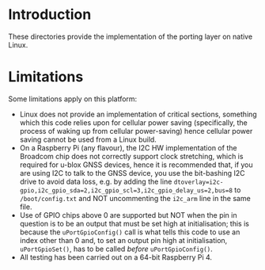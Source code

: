 # Introduction
These directories provide the implementation of the porting layer on native Linux.

# Limitations
Some limitations apply on this platform:

- Linux does not provide an implementation of critical sections, something which this code relies upon for cellular power saving (specifically, the process of waking up from cellular power-saving) hence cellular power saving cannot be used from a Linux build.
- On a Raspberry Pi (any flavour), the I2C HW implementation of the Broadcom chip does not correctly support clock stretching, which is required for u-blox GNSS devices, hence it is recommended that, if you are using I2C to talk to the GNSS device, you use the bit-bashing I2C drive to avoid data loss, e.g. by adding the line `dtoverlay=i2c-gpio,i2c_gpio_sda=2,i2c_gpio_scl=3,i2c_gpio_delay_us=2,bus=8` to `/boot/config.txt` and NOT uncommenting the `i2c_arm` line in the same file.
- Use of GPIO chips above 0 are supported but NOT when the pin in question is to be an output that must be set high at initialisation; this is because the `uPortGpioConfig()` call is what tells this code to use an index other than 0 and, to set an output pin high at initialisation, `uPortGpioSet()`, has to be called _before_ `uPortGpioConfig()`.
- All testing has been carried out on a 64-bit Raspberry Pi 4.